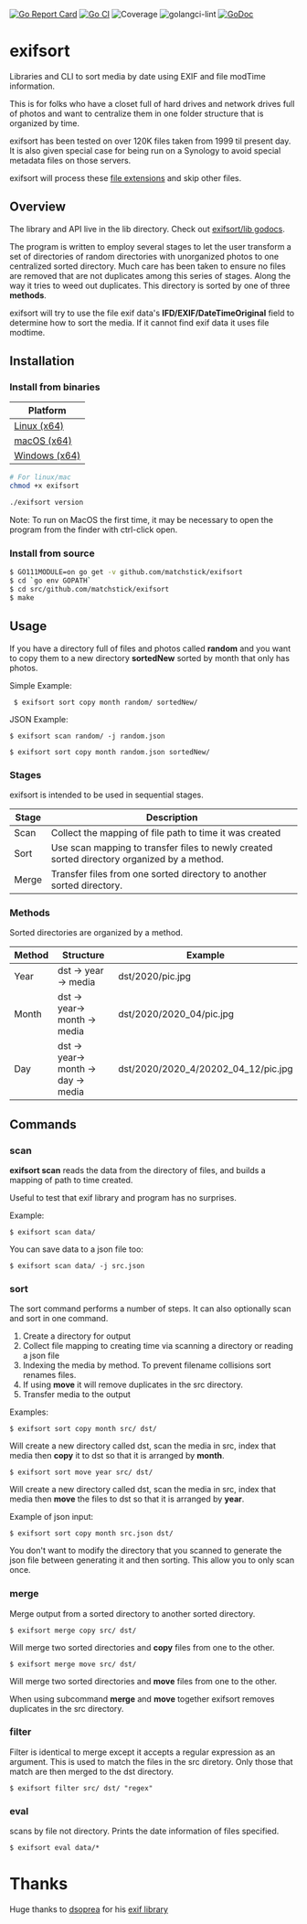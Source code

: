 [![Go Report Card](https://goreportcard.com/badge/github.com/matchstick/exifsort)](https://goreportcard.com/report/github.com/matchstick/exifsort)
[![Go CI](https://github.com/matchstick/exifsort/workflows/Go/badge.svg?branch=master)](https://github.com/matchstick/exifsort/actions?query=workflow%3AGo)
![Coverage](https://img.shields.io/badge/coverage-93%25-brightgreen)
![golangci-lint](https://img.shields.io/badge/golangci--lint-100%25-brightgreen)
[![GoDoc](https://godoc.org/github.com/matchstick/exifsort?status.svg)](https://godoc.org/github.com/matchstick/exifsort)

# exifsort

Libraries and CLI to sort media by date using EXIF and file modTime information.

This is for folks who have a closet full of hard drives and network drives full
of photos and want to centralize them in one folder structure that is organized
by time.

exifsort has been tested on over 120K files taken from 1999 til present day. It is
also given special case for being run on a Synology to avoid special metadata
files on those servers.

exifsort will process these [file extensions](https://godoc.org/github.com/matchstick/exifsort/lib#pkg-constants) and skip other files.

## Overview

The library and API live in the lib directory. Check out
[exifsort/lib godocs](https://godoc.org/github.com/matchstick/exifsort/lib).

The program is written to employ several stages to let the user transform a set of
directories of random directories with unorganized photos to one centralized
sorted directory. Much care has been taken to ensure no files are removed that
are not duplicates among this series of stages. Along the way it tries to weed
out duplicates. This directory is sorted by one of three **methods**.

exifsort will try to use the file exif data's **IFD/EXIF/DateTimeOriginal** field
to determine how to sort the media. If it cannot find exif data it uses file modtime.

## Installation

### Install from binaries

| Platform |
|----------|
| [Linux (x64)](release/linux/exifsort) |
| [macOS (x64)](release/darwin/exifsort) |
| [Windows (x64)](release/windows/exifsort) |

```sh
# For linux/mac
chmod +x exifsort

./exifsort version
```

Note: To run on MacOS the first time, it may be necessary to open the program from the finder with ctrl-click open.
### Install from source

```sh
$ GO111MODULE=on go get -v github.com/matchstick/exifsort
$ cd `go env GOPATH` 
$ cd src/github.com/matchstick/exifsort
$ make
```

## Usage

If you have a directory full of files and photos called **random** and you want
to copy them to a new directory **sortedNew** sorted by month that only has photos.

Simple Example:

` $ exifsort sort copy month random/ sortedNew/`

JSON Example:

`$ exifsort scan random/ -j random.json`

`$ exifsort sort copy month random.json sortedNew/`

### Stages

exifsort is intended to be used in sequential stages.

| Stage | Description |
|-------|-------------|
| Scan  | Collect the mapping of file path to time it was created |
| Sort  | Use scan mapping to transfer files to newly created sorted directory organized by a method. |
| Merge | Transfer files from one sorted directory to another sorted directory. |

### Methods

Sorted directories are organized by a method.

| Method | Structure | Example |
| ------ | --------- | ------- |
| Year   | dst -> year -> media | dst/2020/pic.jpg |
| Month  | dst -> year-> month -> media | dst/2020/2020_04/pic.jpg |
| Day    | dst -> year-> month -> day -> media | dst/2020/2020_4/20202_04_12/pic.jpg |

## Commands

### scan

**exifsort scan** reads the data from the directory of files, and builds a mapping of path to time created.

Useful to test that exif library and program has no surprises.

Example:

`$ exifsort scan data/`

You can save data to a json file too:

`$ exifsort scan data/ -j src.json`

### sort

The sort command performs a number of steps. It can also optionally scan and sort in one command.

  1. Create a directory for output
  1. Collect file mapping to creating time via scanning a directory or reading a json file
  1. Indexing the media by method. To prevent filename collisions sort renames files.
  1. If using **move** it will remove duplicates in the src directory.
  1. Transfer media to the output


Examples:

`$ exifsort sort copy month src/ dst/`

Will create a new directory called dst, scan the media in src, index that media
then **copy** it to dst so that it is arranged by **month**.

`$ exifsort sort move year src/ dst/`

Will create a new directory called dst, scan the media in src, index that media
then **move** the files to dst so that it is arranged by **year**. 

Example of json input:

`$ exifsort sort copy month src.json dst/`

You don't want to modify the directory that you scanned to generate the json
file between generating it and then sorting. This allow you to only scan
once.

### merge

Merge output from a sorted directory to another sorted directory.

`$ exifsort merge copy src/ dst/ `

Will merge two sorted directories and **copy** files from one to the other.

`$ exifsort merge move src/ dst/ `

Will merge two sorted directories and **move** files from one to the other.

When using subcommand **merge** and **move** together exifsort removes duplicates in the
src directory.

### filter

Filter is identical to merge except it accepts a regular expression as an argument.
This is used to match the files in the src diretory. Only those that match are
then merged to the dst directory.

`$ exifsort filter src/ dst/ "regex"`

### eval

scans by file not directory. Prints the date information of files specified.

`$ exifsort eval data/*`

# Thanks

Huge thanks to [dsoprea](https://github.com/dsoprea) for his [exif library](https://github.com/dsoprea/go-exif)
